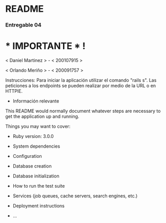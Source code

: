 # README

### Entregable 04

# * IMPORTANTE * !

< Daniel Martinez > - < 200107915 >

< Orlando Meriño > - < 200091757 >

Instrucciones:
Para iniciar la aplicación utilizar el comando "rails s". Las peticiones a los endpoints se pueden realizar por medio de la URL o en HTTPIE.

* Información relevante

This README would normally document whatever steps are necessary to get the
application up and running.

Things you may want to cover:

* Ruby version: 3.0.0

* System dependencies

* Configuration

* Database creation

* Database initialization

* How to run the test suite

* Services (job queues, cache servers, search engines, etc.)

* Deployment instructions

* ...
